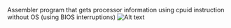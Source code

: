 Assembler program that gets processor information using cpuid instruction without OS (using BIOS interruptions)
![Alt text]([https://assets.digitalocean.com/articles/alligator/boo.svg](https://media.discordapp.net/attachments/634421986076131368/1068081497258590298/FASMW_02Dwvo42me.png?width=730&height=576) "a title")
